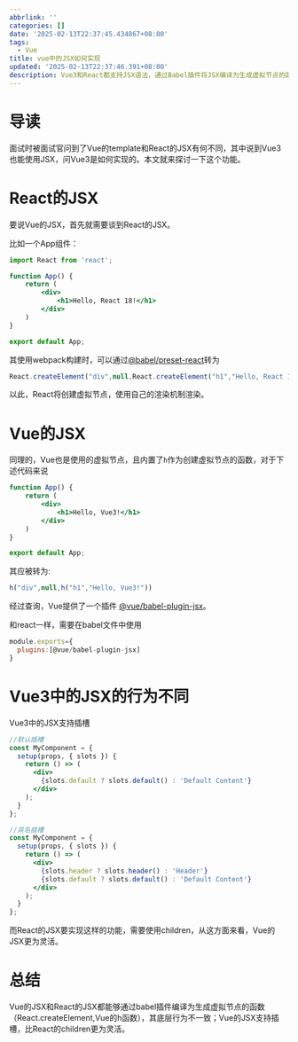 ```yaml
---
abbrlink: ''
categories: []
date: '2025-02-13T22:37:45.434867+08:00'
tags:
  - Vue
title: vue中的JSX如何实现
updated: '2025-02-13T22:37:46.391+08:00'
description: Vue3和React都支持JSX语法，通过Babel插件将JSX编译为生成虚拟节点的函数（React.createElement和Vue的h函数）。Vue3的JSX支持插槽功能，比React的children更灵活，底层行为也有所不同。
---
```

# 导读

面试时被面试官问到了Vue的template和React的JSX有何不同，其中说到Vue3也能使用JSX，问Vue3是如何实现的。本文就来探讨一下这个功能。

# React的JSX

要说Vue的JSX，首先就需要谈到React的JSX。

比如一个App组件：

```jsx
import React from 'react';

function App() {
    return (
        <div>
            <h1>Hello, React 18!</h1>
        </div>
    )
}

export default App;
```

其使用webpack构建时，可以通过[@babel/preset-react](https://www.npmjs.com/package/@babel/preset-react)转为

```js
React.createElement("div",null,React.createElement("h1","Hello, React 18!"))
```

以此，React将创建虚拟节点，使用自己的渲染机制渲染。

# Vue的JSX

同理的，Vue也是使用的虚拟节点，且内置了`h`作为创建虚拟节点的函数，对于下述代码来说

```jsx
function App() {
    return (
        <div>
            <h1>Hello, Vue3!</h1>
        </div>
    )
}

export default App;
```

其应被转为:

```js
h("div",null,h("h1","Hello, Vue3!"))
```

经过查询，Vue提供了一个插件 [@vue/babel-plugin-jsx](https://www.npmjs.com/package/@vue/babel-plugin-jsx)。

和react一样，需要在babel文件中使用

```js
module.exports={
  plugins:[@vue/babel-plugin-jsx]
}
```

# Vue3中的JSX的行为不同

Vue3中的JSX支持插槽

```jsx
//默认插槽
const MyComponent = {
  setup(props, { slots }) {
    return () => (
      <div>
        {slots.default ? slots.default() : 'Default Content'}
      </div>
    );
  }
};

//具名插槽
const MyComponent = {
  setup(props, { slots }) {
    return () => (
      <div>
        {slots.header ? slots.header() : 'Header'}
        {slots.default ? slots.default() : 'Default Content'}
      </div>
    );
  }
};
```

而React的JSX要实现这样的功能，需要使用children，从这方面来看，Vue的JSX更为灵活。

# 总结

Vue的JSX和React的JSX都能够通过babel插件编译为生成虚拟节点的函数（React.createElement,Vue的h函数），其底层行为不一致；Vue的JSX支持插槽，比React的children更为灵活。
